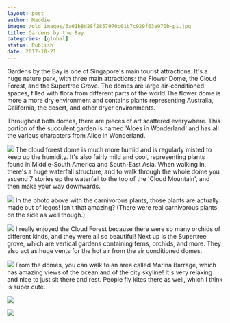 ```yaml
---
layout: post
author: Maddie
image: /old_images/6a01b8d28f2857970c01b7c929f63e970b-pi.jpg
title: Gardens by the Bay
categories: [global]
status: Publish
date: 2017-10-21
---
```


Gardens by the Bay is one of Singapore's main tourist attractions. It's a huge nature park, with three main attractions: the Flower Dome, the Cloud Forest, and the Supertree Grove. The domes are large air-conditioned spaces, filled with flora from different parts of the world.The flower dome is more a more dry environment and contains plants representing Australia, California, the desert, and other dryer environments.

Throughout both domes, there are pieces of art scattered everywhere. This portion of the succulent garden is named 'Aloes in Wonderland' and has all the various characters from Alice in Wonderland.


![](/old_images/caltech_as_it_happens/6a0105349b8251970b01b8d2b460f6970c.jpg)
The cloud forest dome is much more humid and is regularly misted to keep up the humidity. It's also fairly mild and cool, representing plants found in Middle-South America and South-East Asia. When walking in, there's a huge waterfall structure, and to walk through the whole dome you ascend 7 stories up the waterfall to the top of the 'Cloud Mountain', and then make your way downwards.


![](/old_images/6a01b8d28f2857970c01b7c929f673970b-pi.jpg)
In the photo above with the carnivorous plants, those plants are actually made out of legos! Isn't that amazing? (There were real carnivorous plants on the side as well though.)


![](/old_images/caltech_as_it_happens/6a0105349b8251970b01b8d2b46112970c.jpg)
I really enjoyed the Cloud Forest because there were so many orchids of different kinds, and they were all so beautiful! Next up is the Supertree grove, which are vertical gardens containing ferns, orchids, and more. They also act as huge vents for the hot air from the air conditioned domes.


![](/old_images/6a01b8d28f2857970c01b7c929f690970b-pi.jpg)
From the domes, you can walk to an area called Marina Barrage, which has amazing views of the ocean and of the city skyline! It's very relaxing and nice to just sit there and rest. People fly kites there as well, which I think is super cute.


![](/old_images/caltech_as_it_happens/6a0105349b8251970b01b8d2b4610e970c.jpg)

![](/old_images/caltech_as_it_happens/6a0105349b8251970b01b8d2b460fb970c.jpg)
